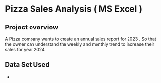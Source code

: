 # Pizza Sales Analysis ( MS Excel ) 
## Project overview 
A Pizza company wants to create an annual sales report for 2023 . So that the owner can understand the weekly and monthly trend to increase their sales for year 2024 

## Data Set Used 
 - <a href = "https://docs.google.com/spreadsheets/d/1S6_o65KXbAFXZasn_yNOhytmeu4ITcFW/edit?gid=735710272#gid=735710272" a>
 
